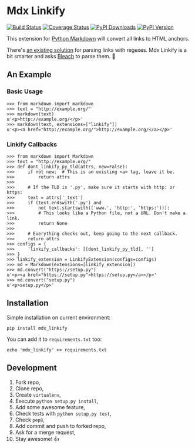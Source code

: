# Mdx Linkify

[![Build Status](https://travis-ci.org/daGrevis/mdx_linkify.png?branch=master)](https://travis-ci.org/daGrevis/mdx_linkify)
[![Coverage Status](https://coveralls.io/repos/daGrevis/mdx_linkify/badge.png?branch=master)](https://coveralls.io/r/daGrevis/mdx_linkify?branch=master)
[![PyPI Downloads](https://pypip.in/d/mdx_linkify/badge.png)](https://pypi.python.org/pypi/mdx_linkify)
[![PyPI Version](https://pypip.in/v/mdx_linkify/badge.png)](https://pypi.python.org/pypi/mdx_linkify)

This extension for [Python Markdown](https://github.com/waylan/Python-Markdown) will convert all links to HTML anchors.

There's [an existing solution](https://github.com/r0wb0t/markdown-urlize) for parsing links with regexes. Mdx Linkify is a bit smarter and asks [Bleach](https://github.com/jsocol/bleach) to parse them. :clap:

## An Example

### Basic Usage

    >>> from markdown import markdown
    >>> text = "http://example.org/"
    >>> markdown(text)
    u'<p>http://example.org/</p>'
    >>> markdown(text, extensions=["linkify"])
    u'<p><a href="http://example.org/">http://example.org/</a></p>'

### Linkify Callbacks

    >>> from markdown import Markdown
    >>> text = "http://example.org/"
    >>> def dont_linkify_py_tld(attrs, new=False):
    >>>     if not new:  # This is an existing <a> tag, leave it be.
    >>>         return attrs
    >>>
    >>>     # If the TLD is '.py', make sure it starts with http: or https:
    >>>     text = attrs['_text']
    >>>     if (text.endswith('.py') and
    >>>         not text.startswith(('www.', 'http:', 'https:'))):
    >>>         # This looks like a Python file, not a URL. Don't make a link.
    >>>         return None
    >>>
    >>>     # Everything checks out, keep going to the next callback.
    >>>     return attrs
    >>> configs = {
    >>>     'linkify_callbacks': [[dont_linkify_py_tld], '']
    >>> }
    >>> linkify_extension = LinkifyExtension(configs=configs)
    >>> md = Markdown(extensions=[linkify_extension])
    >>> md.convert("https://setup.py")
    u'<p><a href="https://setup.py">https://setup.py</a></p>'
    >>> md.convert("setup.py")
    u'<p>setup.py</p>'

## Installation

Simple installation on current environment:

    pip install mdx_linkify

You can add it to `requirements.txt` too:

    echo 'mdx_linkify' >> requirements.txt

## Development

1. Fork repo,
2. Clone repo,
3. Create `virtualenv`,
4. Execute `python setup.py install`,
5. Add some awesome feature,
6. Check tests with `python setup.py test`,
7. Check `pep8`,
8. Add commit and push to forked repo,
9. Ask for a merge request,
10. Stay awesome! :+1:
